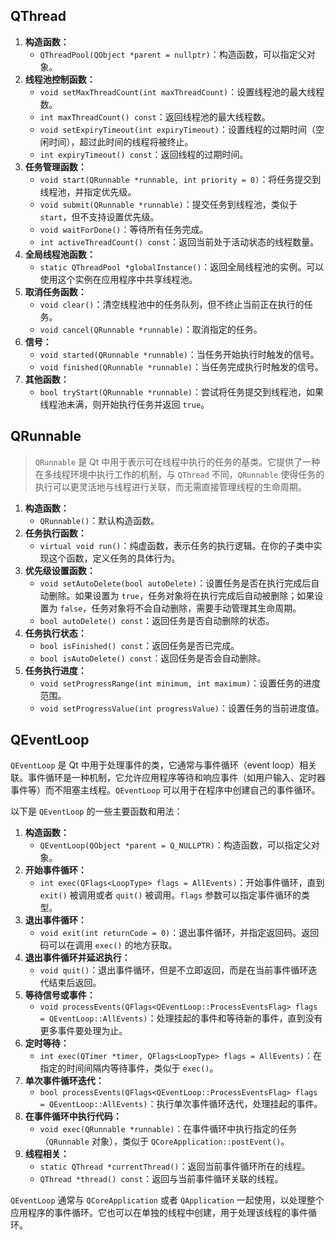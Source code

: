 ## QThread

1. **构造函数：**
   - `QThreadPool(QObject *parent = nullptr)`：构造函数，可以指定父对象。
2. **线程池控制函数：**
   - `void setMaxThreadCount(int maxThreadCount)`：设置线程池的最大线程数。
   - `int maxThreadCount() const`：返回线程池的最大线程数。
   - `void setExpiryTimeout(int expiryTimeout)`：设置线程的过期时间（空闲时间），超过此时间的线程将被终止。
   - `int expiryTimeout() const`：返回线程的过期时间。
3. **任务管理函数：**
   - `void start(QRunnable *runnable, int priority = 0)`：将任务提交到线程池，并指定优先级。
   - `void submit(QRunnable *runnable)`：提交任务到线程池，类似于 `start`，但不支持设置优先级。
   - `void waitForDone()`：等待所有任务完成。
   - `int activeThreadCount() const`：返回当前处于活动状态的线程数量。
4. **全局线程池函数：**
   - `static QThreadPool *globalInstance()`：返回全局线程池的实例。可以使用这个实例在应用程序中共享线程池。
5. **取消任务函数：**
   - `void clear()`：清空线程池中的任务队列，但不终止当前正在执行的任务。
   - `void cancel(QRunnable *runnable)`：取消指定的任务。
6. **信号：**
   - `void started(QRunnable *runnable)`：当任务开始执行时触发的信号。
   - `void finished(QRunnable *runnable)`：当任务完成执行时触发的信号。
7. **其他函数：**
   - `bool tryStart(QRunnable *runnable)`：尝试将任务提交到线程池，如果线程池未满，则开始执行任务并返回 `true`。





## QRunnable 

> `QRunnable` 是 Qt 中用于表示可在线程中执行的任务的基类。它提供了一种在多线程环境中执行工作的机制，与 `QThread` 不同，`QRunnable` 使得任务的执行可以更灵活地与线程进行关联，而无需直接管理线程的生命周期。

1. **构造函数：**
   - `QRunnable()`：默认构造函数。
2. **任务执行函数：**
   - `virtual void run()`：纯虚函数，表示任务的执行逻辑。在你的子类中实现这个函数，定义任务的具体行为。
3. **优先级设置函数：**
   - `void setAutoDelete(bool autoDelete)`：设置任务是否在执行完成后自动删除。如果设置为 `true`，任务对象将在执行完成后自动被删除；如果设置为 `false`，任务对象将不会自动删除，需要手动管理其生命周期。
   - `bool autoDelete() const`：返回任务是否自动删除的状态。
4. **任务执行状态：**
   - `bool isFinished() const`：返回任务是否已完成。
   - `bool isAutoDelete() const`：返回任务是否会自动删除。
5. **任务执行进度：**
   - `void setProgressRange(int minimum, int maximum)`：设置任务的进度范围。
   - `void setProgressValue(int progressValue)`：设置任务的当前进度值。



## QEventLoop

`QEventLoop` 是 Qt 中用于处理事件的类，它通常与事件循环（event loop）相关联。事件循环是一种机制，它允许应用程序等待和响应事件（如用户输入、定时器事件等）而不阻塞主线程。`QEventLoop` 可以用于在程序中创建自己的事件循环。

以下是 `QEventLoop` 的一些主要函数和用法：

1. **构造函数：**
   - `QEventLoop(QObject *parent = Q_NULLPTR)`：构造函数，可以指定父对象。
2. **开始事件循环：**
   - `int exec(QFlags<LoopType> flags = AllEvents)`：开始事件循环，直到 `exit()` 被调用或者 `quit()` 被调用。`flags` 参数可以指定事件循环的类型。
3. **退出事件循环：**
   - `void exit(int returnCode = 0)`：退出事件循环，并指定返回码。返回码可以在调用 `exec()` 的地方获取。
4. **退出事件循环并延迟执行：**
   - `void quit()`：退出事件循环，但是不立即返回，而是在当前事件循环迭代结束后返回。
5. **等待信号或事件：**
   - `void processEvents(QFlags<QEventLoop::ProcessEventsFlag> flags = QEventLoop::AllEvents)`：处理挂起的事件和等待新的事件，直到没有更多事件要处理为止。
6. **定时等待：**
   - `int exec(QTimer *timer, QFlags<LoopType> flags = AllEvents)`：在指定的时间间隔内等待事件，类似于 `exec()`。
7. **单次事件循环迭代：**
   - `bool processEvents(QFlags<QEventLoop::ProcessEventsFlag> flags = QEventLoop::AllEvents)`：执行单次事件循环迭代，处理挂起的事件。
8. **在事件循环中执行代码：**
   - `void exec(QRunnable *runnable)`：在事件循环中执行指定的任务（`QRunnable` 对象），类似于 `QCoreApplication::postEvent()`。
9. **线程相关：**
   - `static QThread *currentThread()`：返回当前事件循环所在的线程。
   - `QThread *thread() const`：返回与当前事件循环关联的线程。

`QEventLoop` 通常与 `QCoreApplication` 或者 `QApplication` 一起使用，以处理整个应用程序的事件循环。它也可以在单独的线程中创建，用于处理该线程的事件循环。